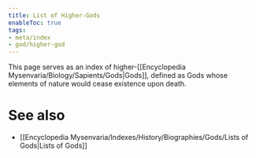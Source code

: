 ```yaml
---
title: List of Higher-Gods
enableToc: true
tags:
- meta/index
- god/higher-god
---
```


This page serves as an index of higher-[[Encyclopedia Mysenvaria/Biology/Sapients/Gods|Gods]], defined as Gods whose elements of nature would cease existence upon death.

# See also
- [[Encyclopedia Mysenvaria/Indexes/History/Biographies/Gods/Lists of Gods|Lists of Gods]]
